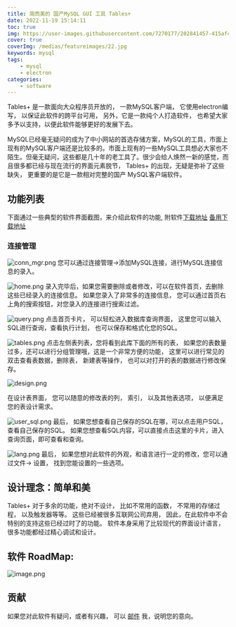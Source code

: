 ```yaml
---
title: 简而美的 国产MySQL GUI 工具 Tables+
date: 2022-11-19 15:14:11
toc: true
img: https://user-images.githubusercontent.com/7270177/202841457-415afc25-5d4a-4ddf-a568-8f5aa08012e9.png
cover: true
coverImg: /medias/featureimages/22.jpg
keywords: mysql
tags:
    - mysql
    - electron
categories:
    - software
---
```


Tables+ 是一款面向大众程序员开放的， 一款MySQL客户端， 它使用electron编写， 以保证此软件的跨平台可用， 另外，它是一款纯个人打造软件， 也希望大家多予以支持，以便此软件能够更好的发展下去。
    
 MySQL已经毫无疑问的成为了中小网站的首选存储方案，MySQL的工具，市面上现有的MySQL客户端还是比较多的。市面上现有的一些MySQL工具想必大家也不陌生。但毫无疑问，这些都是几十年的老工具了。很少会给人焕然一新的感觉，而且很多都已经与现在流行的界面元素脱节， Tables+ 的出现，无疑是弥补了这些缺失， 更重要的是它是一款相对完整的国产 MySQL客户端软件。

## 功能列表
下面通过一些典型的软件界面截图，来介绍此软件的功能, 附软件[下载地址](https://github.com/gridsx/gridsx.github.io/releases/tag/v1.0.0)
[备用下载地址](https://github.com/gridsx/gridsx.github.io/releases/tag/v1.0.0)


### 连接管理
![conn_mgr.png](https://p1-juejin.byteimg.com/tos-cn-i-k3u1fbpfcp/2bd8ab64a35f4af982773cb269bc1ce8~tplv-k3u1fbpfcp-watermark.image?)
您可以通过连接管理->添加MySQL连接，进行MySQL连接信息的录入。

![home.png](https://p6-juejin.byteimg.com/tos-cn-i-k3u1fbpfcp/2e9e4454702c4d61b1471def4d2140c3~tplv-k3u1fbpfcp-watermark.image?)
 录入完毕后，如果您需要删除或者修改，可以在软件首页，去删除这些已经录入的连接信息。 
 如果您录入了非常多的连接信息， 您可以通过首页右上角的搜索按钮，对您录入的连接进行搜索过滤。

![query.png](https://p6-juejin.byteimg.com/tos-cn-i-k3u1fbpfcp/be0bcaa8a1b34206a620a9f58a280bd6~tplv-k3u1fbpfcp-watermark.image?)
点击首页卡片， 可以轻松进入数据库查询界面， 这里您可以输入SQL进行查询，查看执行计划， 也可以保存和格式化您的SQL。

![tables.png](https://p6-juejin.byteimg.com/tos-cn-i-k3u1fbpfcp/d92473e2b59e4cffb14ee2cc62511e42~tplv-k3u1fbpfcp-watermark.image?)
点击左侧表列表，您将看到此库下面的所有的表， 如果您的表数量过多，还可以进行分组管理哦，这是一个非常方便的功能， 这里可以进行常见的双击查看表数据，删除表， 新建表等操作， 也可以对打开的表的数据进行修改保存。


![design.png](https://p6-juejin.byteimg.com/tos-cn-i-k3u1fbpfcp/3644067fe88345d1952fb53b6e3b1d1e~tplv-k3u1fbpfcp-watermark.image?)

在设计表界面， 您可以随意的修改表的列， 索引， 以及其他表选项， 以便满足您的表设计需求。


![user_sql.png](https://p3-juejin.byteimg.com/tos-cn-i-k3u1fbpfcp/811d94f3b6754106bd7459a282afca62~tplv-k3u1fbpfcp-watermark.image?)
最后， 如果您想查看自己保存的SQL在哪，可以点击用户SQL，查看自己保存的SQL。
如果您想查看SQL内容，可以直接点击这里的卡片，进入查询页面，即可查看和查询。

![lang.png](https://p1-juejin.byteimg.com/tos-cn-i-k3u1fbpfcp/e9bb421d847546df87604c2681706262~tplv-k3u1fbpfcp-watermark.image?)
最后， 如果您想对此软件的外观，和语言进行一定的修改，您可以通过文件-> 设置， 找到您能设置的一些选项。

## 设计理念：简单和美
Tables+ 对于多余的功能，绝对不设计， 比如不常用的函数， 不常用的存储过程， 以及触发器等等。
这些已经被很多互联网公司弃用， 因此，在此软件中不会特别的支持这些已经过时了的功能。 软件本身采用了比较现代的界面设计语言， 很多功能都经过精心调试和设计。


## 软件 RoadMap:

![image.png](https://p1-juejin.byteimg.com/tos-cn-i-k3u1fbpfcp/7bdde8cb2f164dd0a73481ce44be1921~tplv-k3u1fbpfcp-watermark.image?)

##  贡献

如果您对此软件有疑问，或者有兴趣， 可以 [邮件](mailto://winjeg@qq.com) 我，说明您的意向。
